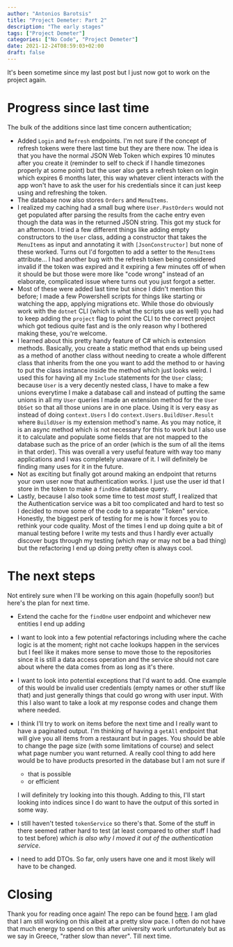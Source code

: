 ```yaml
---
author: "Antonios Barotsis"
title: "Project Demeter: Part 2"
description: "The early stages"
tags: ["Project Demeter"]
categories: ["No Code", "Project Demeter"]
date: 2021-12-24T08:59:03+02:00
draft: false
---
```


It's been sometime since my last post but I just now got to work on the project again.

# Progress since last time

The bulk of the additions since last time concern authentication;

- Added `Login` and `Refresh` endpoints. I'm not sure if the concept of refresh tokens were there
  last time but they are there now. The idea is that you have the normal JSON Web Token which
  expires 10 minutes after you create it (reminder to self to check if I handle timezones properly
  at some point) but the user also gets a refresh token on login which expires 6 months later,
  this way whatever client interacts with the app won't have to ask the user for his credentials
  since it can just keep using and refreshing the token.
- The database now also stores `Orders` and `MenuItems`.
- I realized my caching had a small bug where `User.PastOrders` would not get populated after
  parsing the results from the cache entry even though the data was in the returned JSON string.
  This got my stuck for an afternoon. I tried a few different things like adding empty
  constructors to the `User` class,  adding a constructor that takes the `MenuItems` as input and
  annotating it with `[JsonConstructor]` but none of these worked. Turns out I'd forgotten to add
  a setter to the `MenuItems` attribute... I had another bug with the refresh token being
  considered invalid if the token was expired and it expiring a few minutes off of when it should
  be but those were more like "code wrong" instead of an elaborate, complicated issue where turns
  out you just forgot a setter.
- Most of these were added last time but since I didn't mention this before; I made a few
  Powershell scripts for things like starting or watching the app, applying migrations etc.
  While those do obviously work with the `dotnet` CLI (which is what the scripts use as well)
  you had to keep adding the `project` flag to point the CLI to the correct project which got
  tedious quite fast and is the only reason why I bothered making these, you're welcome.
- I learned about this pretty handy feature of C# which is extension methods. Basically,
  you create a static method that ends up being used as a method of another class without
  needing to create a whole different class that inherits from the one you want to add the method
  to or having to put the class instance inside the method which just looks weird. I used this
  for having all my `Include` statements for the `User` class; because `User` is a very decently
  nested class, I have to make a few unions everytime I make a database call and instead of
  putting the same unions in all my `User` queries I made an extension method for the `User`
  `DbSet` so that all those unions are in one place. Using it is very easy as instead of
  doing `context.Users` I do `context.Users.BuildUser.Result` where `BuildUser` is my extension
  method's name. As you may notice, it is an async method which is not necessary for this to work
  but I also use it to calculate and populate some fields that are not mapped to the database such
  as the price of an order (which is the sum of all the items in that order). This was overall a
  very useful feature with way too many applications and I was completely unaware of it. I will
  definitely be finding many uses for it in the future.
- Not as exciting but finally got around making an endpoint that returns your own user now that
  authentication works. I just use the user id that I store in the token to make a `findOne`
  database query.
- Lastly, because I also took some time to test *most* stuff, I realized that the Authentication
  service was a bit too complicated and hard to test so I decided to move some of the code to a
  separate "Token" service. Honestly, the biggest perk of testing for me is how it forces you
  to rethink your code quality. Most of the times I end up doing quite a bit of manual testing
  before I write my tests and thus I hardly ever actually discover bugs through my testing
  (which may or may not be a bad thing) but the refactoring I end up doing pretty often is always
  cool.

# The next steps

Not entirely sure when I'll be working on this again (hopefully soon!) but here's the plan for next
time.

- Extend the cache for the `findOne` user endpoint and whichever new entities I end up adding
- I want to look into a few potential refactorings including where the cache logic is at the
  moment; right not cache lookups happen in the services but I feel like it makes more sense to
  move those to the repositories since it is still a data access operation and the service should
  not care about where the data comes from as long as it's there.
- I want to look into potential exceptions that I'd want to add. One example of this would be
  invalid user credentials (empty names or other stuff like that) and just generally things
  that could go wrong with user input. With this I also want to take a look at my response codes
  and change them where needed.
- I think I'll try to work on items before the next time and I really want to have a paginated
  output. I'm thinking of having a `getAll` endpoint that will give you all items from a restaurant
  but in pages. You should be able to change the page size (with some limitations of course) and
  select what page number you want returned. A really cool thing to add here would be to have
  products presorted in the database but I am not sure if

  - that is possible
  - or efficient
  
  I will definitely try looking into this though. Adding to this, I'll start looking into indices
  since I do want to have the output of this sorted in some way.
- I still haven't tested `tokenService` so there's that. Some of the stuff in there seemed rather
  hard to test (at least compared to other stuff I had to test before) *which is also why I moved
  it out of the authentication service*.
- I need to add DTOs. So far, only users have one and it most likely will have to be changed.

# Closing

Thank you for reading once again! The repo can be found [here](https://github.com/AntoniosBarotsis/Demeter).
I am glad that I am still working on this albeit at a pretty slow pace. I often do not have that
much energy to spend on this after university work unfortunately but as we say in Greece,
"rather slow than never". Till next time.